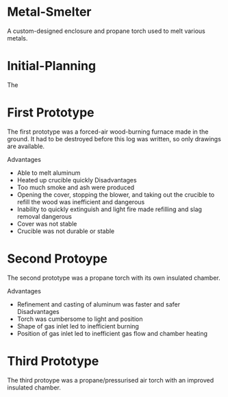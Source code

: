 # Metal-Smelter
A custom-designed enclosure and propane torch used to melt various metals.
# Initial-Planning
The 
# First Prototype
The first prototype was a forced-air wood-burning furnace made in the ground. It had to be destroyed before this log was written, so only drawings are available.

Advantages
- Able to melt aluminum
- Heated up crucible quickly
Disadvantages
- Too much smoke and ash were produced
- Opening the cover, stopping the blower, and taking out the crucible to refill the wood was inefficient and dangerous
- Inability to quickly extinguish and light fire made refilling and slag removal dangerous
- Cover was not stable
- Crucible was not durable or stable

# Second Protoype
The second prototype was a propane torch with its own insulated chamber.

Advantages
- Refinement and casting of aluminum was faster and safer
Disadvantages
- Torch was cumbersome to light and position
- Shape of gas inlet led to inefficient burning
- Position of gas inlet led to inefficient gas flow and chamber heating

# Third Prototype
The third protoype was a propane/pressurised air torch with an improved insulated chamber.

